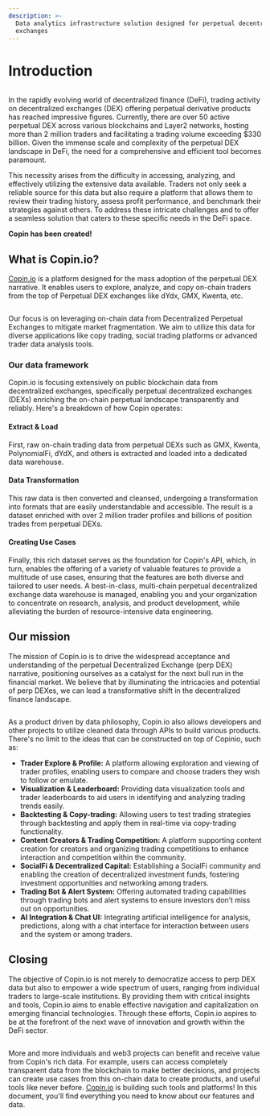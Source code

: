 ```yaml
---
description: >-
  Data analytics infrastructure solution designed for perpetual decentralized
  exchanges
---
```


# Introduction

<figure><img src=".gitbook/assets/20231228-105724.gif" alt=""><figcaption></figcaption></figure>

In the rapidly evolving world of decentralized finance (DeFi), trading activity on decentralized exchanges (DEX) offering perpetual derivative products has reached impressive figures. Currently, there are over 50 active perpetual DEX across various blockchains and Layer2 networks, hosting more than 2 million traders and facilitating a trading volume exceeding $330 billion. Given the immense scale and complexity of the perpetual DEX landscape in DeFi, the need for a comprehensive and efficient tool becomes paramount.&#x20;

This necessity arises from the difficulty in accessing, analyzing, and effectively utilizing the extensive data available. Traders not only seek a reliable source for this data but also require a platform that allows them to review their trading history, assess profit performance, and benchmark their strategies against others. To address these intricate challenges and to offer a seamless solution that caters to these specific needs in the DeFi space.

**Copin has been created!**

## What is Copin.io?

[Copin.io](https://copin.io) is a platform designed for the mass adoption of the perpetual DEX narrative. It enables users to explore, analyze, and copy on-chain traders from the top of Perpetual DEX exchanges like dYdx, GMX, Kwenta, etc.

<figure><img src=".gitbook/assets/20231122-142834.gif" alt=""><figcaption></figcaption></figure>

Our focus is on leveraging on-chain data from Decentralized Perpetual Exchanges to mitigate market fragmentation. We aim to utilize this data for diverse applications like copy trading, social trading platforms or advanced trader data analysis tools.

### Our data framework

Copin.io is focusing extensively on public blockchain data from decentralized exchanges, specifically perpetual decentralized exchanges (DEXs) enriching the on-chain perpetual landscape transparently and reliably. Here's a breakdown of how Copin operates:

#### **Extract & Load**

First, raw on-chain trading data from perpetual DEXs such as GMX, Kwenta, PolynomialFi, dYdX, and others is extracted and loaded into a dedicated data warehouse.

#### **Data Transformation**

This raw data is then converted and cleansed, undergoing a transformation into formats that are easily understandable and accessible. The result is a dataset enriched with over 2 million trader profiles and billions of position trades from perpetual DEXs.

#### **Creating Use Cases**

Finally, this rich dataset serves as the foundation for Copin's API, which, in turn, enables the offering of a variety of valuable features to provide a multitude of use cases, ensuring that the features are both diverse and tailored to user needs. A best-in-class, multi-chain perpetual decentralized exchange data warehouse is managed, enabling you and your organization to concentrate on research, analysis, and product development, while alleviating the burden of resource-intensive data engineering.

## Our mission

The mission of Copin.io is to drive the widespread acceptance and understanding of the perpetual Decentralized Exchange (perp DEX) narrative, positioning ourselves as a catalyst for the next bull run in the financial market. We believe that by illuminating the intricacies and potential of perp DEXes, we can lead a transformative shift in the decentralized finance landscape.

<figure><img src=".gitbook/assets/image (51).png" alt=""><figcaption></figcaption></figure>

As a product driven by data philosophy, Copin.io also allows developers and other projects to utilize cleaned data through APIs to build various products. There's no limit to the ideas that can be constructed on top of Copinio, such as:

* **Trader Explore & Profile:** A platform allowing exploration and viewing of trader profiles, enabling users to compare and choose traders they wish to follow or emulate.
* **Visualization & Leaderboard:** Providing data visualization tools and trader leaderboards to aid users in identifying and analyzing trading trends easily.
* **Backtesting & Copy-trading:** Allowing users to test trading strategies through backtesting and apply them in real-time via copy-trading functionality.
* **Content Creators & Trading Competition:** A platform supporting content creation for creators and organizing trading competitions to enhance interaction and competition within the community.
* **SocialFi & Decentralized Capital:** Establishing a SocialFi community and enabling the creation of decentralized investment funds, fostering investment opportunities and networking among traders.
* **Trading Bot & Alert System:** Offering automated trading capabilities through trading bots and alert systems to ensure investors don’t miss out on opportunities.
* **AI Integration & Chat UI:** Integrating artificial intelligence for analysis, predictions, along with a chat interface for interaction between users and the system or among traders.

## Closing

The objective of Copin.io is not merely to democratize access to perp DEX data but also to empower a wide spectrum of users, ranging from individual traders to large-scale institutions. By providing them with critical insights and tools, Copin.io aims to enable effective navigation and capitalization on emerging financial technologies. Through these efforts, Copin.io aspires to be at the forefront of the next wave of innovation and growth within the DeFi sector.

<figure><img src=".gitbook/assets/image (52).png" alt=""><figcaption></figcaption></figure>

More and more individuals and web3 projects can benefit and receive value from Copin's rich data. For example, users can access completely transparent data from the blockchain to make better decisions, and projects can create use cases from this on-chain data to create products, and useful tools like never before. [Copin.io](https://copin.io) is building such tools and platforms! In this document, you'll find everything you need to know about our features and data.
